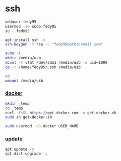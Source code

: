 # ssh
```bash
adduser fedy95
usermod -aG sudo fedy95
su - fedy95

apt install ssh -y
ssh-keygen -t rsa -C "fedy95@protonmail.com"

sudo -i
mkdir /media/usb
mount -t vfat /dev/sda1 /media/usb -o uid=1000
cp -r /home/fedy95/.ssh /media/usb

cd
umount /media/usb
```

### [docker](https://docs.docker.com/engine/install/ubuntu/#install-using-the-convenience-script)
```bash
mkdir _temp
cd _temp
curl -fsSL https://get.docker.com -o get-docker.sh
sudo sh get-docker.sh

sudo usermod -aG docker USER_NAME
```

### update
```bash
apt update -y
apt dist-upgrade -y
```
